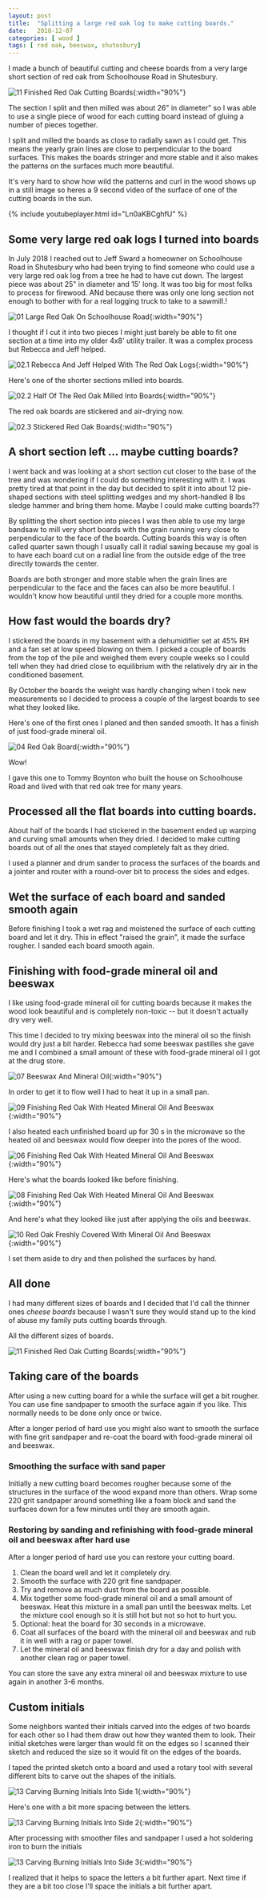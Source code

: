 ```yaml
---
layout: post
title:  "Splitting a large red oak log to make cutting boards."
date:   2018-12-07
categories: [ wood ]
tags: [ red oak, beeswax, shutesbury]
---
```


I made a bunch of beautiful cutting and cheese boards from a very large short section of red oak from Schoolhouse Road in Shutesbury.

![11 Finished Red Oak Cutting Boards]({{site.url}}/assets/images/crafts/cutting-boards/11-finished-red-oak-cutting-boards.jpg){:width="90%"}

The section I split and then milled was about 26" in diameter" so I was able to use a single piece of wood for each cutting board instead of gluing a number of pieces together.

I split and milled the boards as close to radially sawn as I could get. This means the yearly grain lines are close to perpendicular to the board surfaces. This makes the boards stringer and more stable and it also makes the patterns on the surfaces much more beautiful.

It's very hard to show how wild the patterns and curl in the wood shows up in a still image so heres a 9 second video of the surface of one of the cutting boards in the sun.

{% include youtubeplayer.html id="Ln0aKBCghfU" %}

## Some very large red oak logs I turned into boards

In July 2018 I reached out to Jeff Sward a homeowner on Schoolhouse Road in Shutesbury who had been trying to find someone who could use a very large red oak log from a tree he had to have cut down. The largest piece was about 25" in diameter and 15' long. It was too big for most folks to process for firewood. ANd because there was only one long section not enough to bother with for a real logging truck to take to a sawmill.!

![01 Large Red Oak On Schoolhouse Road]({{site.url}}/assets/images/crafts/cutting-boards/01-large-red-oak-on-schoolhouse-road.jpg){:width="90%"}

I thought if I cut it into two pieces I might just barely be able to fit one section at a time into my older 4x8' utility trailer. It was a complex process but Rebecca and Jeff helped.

![02.1 Rebecca And Jeff Helped With The Red Oak Logs]({{site.url}}/assets/images/crafts/cutting-boards/02.1-rebecca-and-jeff-helped-with-the-red-oak-logs.jpg){:width="90%"}

Here's one of the shorter sections milled into boards.

![02.2 Half Of The Red Oak Milled Into Boards]({{site.url}}/assets/images/crafts/cutting-boards/02.2-half-of-the-red-oak-milled-into-boards.jpg){:width="90%"}

The red oak boards are stickered and air-drying now.

![02.3 Stickered Red Oak Boards]({{site.url}}/assets/images/crafts/cutting-boards/02.3-stickered-red-oak-boards.jpg){:width="90%"}

## A short section left ... maybe cutting boards?

I went back and was looking at a short section cut closer to the base of the tree and was wondering if I could do something interesting with it. I was pretty tired at that point in the day but decided to split it into about 12 pie-shaped sections with steel splitting wedges and my short-handled 8 lbs sledge hammer and bring them home. Maybe I could make cutting boards??

By splitting the short section into pieces I was then able to use my large bandsaw to mill very short boards with the grain running very close to perpendicular to the face of the boards. Cutting boards this way is often called quarter sawn though I usually call it radial sawing because my goal is to have each board cut on a radial line from the outside edge of the tree directly towards the center. 

Boards are both stronger and more stable when the grain lines are perpendicular to the face and the faces can also be more beautiful. I wouldn't know how beautiful until they dried for a couple more months.

## How fast would the boards dry?

I stickered the boards in my basement with a dehumidifier set at 45% RH and a fan set at low speed blowing on them. I picked a couple of boards from the top of the pile and weighed them every couple weeks so I could tell when they had dried close to equilibrium with the relatively dry air in the conditioned basement.

By October the boards the weight was hardly changing when I took new measurements so I decided to process a couple of the largest boards to see what they looked like.

Here's one of the first ones I planed and then sanded smooth. It has a finish of just food-grade mineral oil.

![04 Red Oak Board]({{site.url}}/assets/images/crafts/cutting-boards/04-red-oak-board.jpg){:width="90%"}

Wow!

I gave this one to Tommy Boynton who built the house on Schoolhouse Road and lived with that red oak tree for many years.

## Processed all the flat boards into cutting boards.

About half of the boards I had stickered in the basement ended up warping and curving small amounts when they dried. I decided to make cutting boards out of all the ones that stayed completely falt as they dried.

I used a planner and drum sander to process the surfaces of the boards and a jointer and router with a round-over bit to process the sides and edges.

## Wet the surface of each board and sanded smooth again

Before finishing I took a wet rag and moistened the surface of each cutting board and let it dry. This in effect "raised the grain", it made the surface rougher. I sanded each board smooth again.

## Finishing with food-grade mineral oil and beeswax

I like using food-grade mineral oil for cutting boards because it makes the wood look beautiful and is completely non-toxic -- but it doesn't actually dry very well.

This time I decided to try mixing beeswax into the mineral oil so the finish would dry just a bit harder. Rebecca had some beeswax pastilles she gave me and I combined a small amount of these with food-grade mineral oil I got at the drug store.

![07 Beeswax And Mineral Oil]({{site.url}}/assets/images/crafts/cutting-boards/07-beeswax-and-mineral-oil.jpg){:width="90%"}

In order to get it to flow well I had to heat it up in a small pan.

![09 Finishing Red Oak With Heated Mineral Oil And Beeswax]({{site.url}}/assets/images/crafts/cutting-boards/09-finishing-red-oak-with-heated-mineral-oil-and-beeswax.jpg){:width="90%"}

I also heated each unfinished board up for 30 s in the microwave so the heated oil and beeswax would flow deeper into the pores of the wood.

![06 Finishing Red Oak With Heated Mineral Oil And Beeswax]({{site.url}}/assets/images/crafts/cutting-boards/06-finishing-red-oak-with-heated-mineral-oil-and-beeswax.jpg){:width="90%"}

Here's what the boards looked like before finishing.

![08 Finishing Red Oak With Heated Mineral Oil And Beeswax]({{site.url}}/assets/images/crafts/cutting-boards/08-finishing-red-oak-with-heated-mineral-oil-and-beeswax.jpg){:width="90%"}

And here's what they looked like just after applying the oils and beeswax.

![10 Red Oak Freshly Covered With Mineral Oil And Beeswax]({{site.url}}/assets/images/crafts/cutting-boards/10-red-oak-freshly-covered-with-mineral-oil-and-beeswax.jpg){:width="90%"}

I set them aside to dry and then polished the surfaces by hand.

## All done

I had many different sizes of boards and I decided that I'd call the thinner ones _cheese boards_ because I wasn't sure they would stand up to the kind of abuse my family puts cutting boards through.

All the different sizes of boards.

![11 Finished Red Oak Cutting Boards]({{site.url}}/assets/images/crafts/cutting-boards/11-finished-red-oak-cutting-boards.jpg){:width="90%"}

## Taking care of the boards

After using a new cutting board for a while the surface will get a bit rougher. You can use fine sandpaper to smooth the surface again if you like. This normally needs to be done only once or twice.

After a longer period of hard use you might also want to smooth the surface with fine grit sandpaper and re-coat the board with food-grade mineral oil and beeswax.

### Smoothing the surface with sand paper

Initially a new cutting board becomes rougher because some of the structures in the surface of the wood expand more than others. Wrap some 220 grit sandpaper around something like a foam block and sand the surfaces down for a few minutes until they are smooth again.

### Restoring by sanding and refinishing with food-grade mineral oil and beeswax after hard use

After a longer period of hard use you can restore your cutting board.

1. Clean the board well and let it completely dry.
2. Smooth the surface with 220 grit fine sandpaper.
3. Try and remove as much dust from the board as possible.
4. Mix together some food-grade mineral oil and a small amount of beeswax. Heat this mixture in a small pan until the beeswax melts. Let the mixture cool enough so it is still hot but not so hot to hurt you.
5. Optional: heat the board for 30 seconds in a microwave.
6. Coat all surfaces of the board with the mineral oil and beeswax and rub it in well with a rag or paper towel.
7. Let the mineral oil and beeswax finish dry for a day and polish with another clean rag or paper towel.

You can store the save any extra mineral oil and beeswax mixture to use again in another 3-6 months.

## Custom initials

Some neighbors wanted their initials carved into the edges of two boards for each other so I had them draw out how they wanted them to look. Their initial sketches were larger than would fit on the edges so I scanned their sketch and reduced the size so it would fit on the edges of the boards.

I taped the printed sketch onto a board and used a rotary tool with several different bits to carve out the shapes of the initials.

![13 Carving Burning Initials Into Side 1]({{site.url}}/assets/images/crafts/cutting-boards/13-carving-burning-initials-into-side-1.jpg){:width="90%"}

Here's one with a bit more spacing between the letters.

![13 Carving Burning Initials Into Side 2]({{site.url}}/assets/images/crafts/cutting-boards/13-carving-burning-initials-into-side-2.jpg){:width="90%"}

After processing with smoother files and sandpaper I used a hot soldering iron to burn the initials

![13 Carving Burning Initials Into Side 3]({{site.url}}/assets/images/crafts/cutting-boards/13-carving-burning-initials-into-side-3.jpg){:width="90%"}

I realized that it helps to space the letters a bit further apart. Next time if they are a bit too close I'll space the initials a bit further apart.
